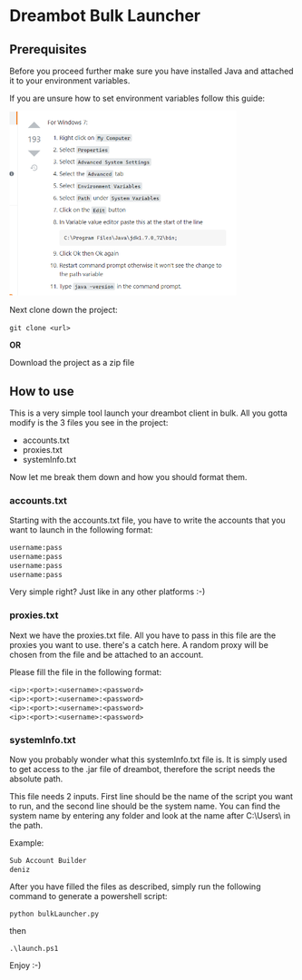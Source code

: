 # Dreambot Bulk Launcher

## Prerequisites

Before you proceed further make sure you have installed Java and attached it to your environment variables.

If you are unsure how to set environment variables follow this guide:

<img src="instructions.png" width="400">

Next clone down the project:

`git clone <url>`

**OR**

Download the project as a zip file


## How to use

This is a very simple tool launch your dreambot client in bulk. All you gotta modify is the
3 files you see in the project:

* accounts.txt
* proxies.txt
* systemInfo.txt

Now let me break them down and how you should format them.


### accounts.txt

Starting with the accounts.txt file, you have to write the accounts that you want to launch in the following format:

```
username:pass
username:pass
username:pass
username:pass
```

Very simple right? Just like in any other platforms :-)


### proxies.txt

Next we have the proxies.txt file. All you have to pass in this file are the proxies you want to use.
there's a catch here. A random proxy will be chosen from the file and be attached to an account.

Please fill the file in the following format:

```
<ip>:<port>:<username>:<password>
<ip>:<port>:<username>:<password>
<ip>:<port>:<username>:<password>
<ip>:<port>:<username>:<password>
```

### systemInfo.txt

Now you probably wonder what this systemInfo.txt file is. It is simply used to get access to the .jar file of dreambot, therefore the script needs the absolute path.

This file needs 2 inputs. First line should be the name of the script you want to run, and the second line should be the system name. You can find the system name by entering any folder and look at the name after C:\Users\ in the path.

Example:
```
Sub Account Builder
deniz
```


After you have filled the files as described, simply run the following command to generate a powershell script:

```
python bulkLauncher.py
```

then 

```
.\launch.ps1
```

Enjoy :-)
